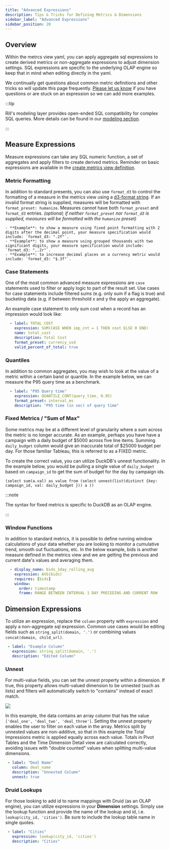 ```yaml
---
title: "Advanced Expressions"
description: Tips & Tricks for Defining Metrics & Dimensions
sidebar_label: "Advanced Expressions"
sidebar_position: 20
---
```


## Overview

Within the metrcs view yaml, you can apply aggregate sql expressions to create derived metrics or non-aggregate expressions to adjust dimension settings. SQL expressions are specific to the underlying OLAP engine so keep that in mind when editing directly in the yaml. 

We continually get questions about common metric definitions and other tricks so will update this page frequently. [Please let us know](../../contact.md) if you have questions or are stuck on an expression so we can add more examples.

:::tip

Rill's modeling layer provides open-ended SQL compatibility for complex SQL queries. More details can be found in our [modeling section](../models/models.md).

:::

## Measure Expressions

Measure expressions can take any SQL numeric function, a set of aggregates and apply filters to create derived metrics. Reminder on basic expressions are available in the [create metrics view definition](metrics-view.md#measures).

### Metric Formatting

In addition to standard presents, you can also use `format_d3` to control the formatting of a measure in the metrics view using a [d3-format string](https://d3js.org/d3-format). If an invalid format string is supplied, measures will be formatted with `format_preset: humanize`. Measures cannot have both `format_preset` and `format_d3` entries. _(optional; if neither `format_preset` nor `format_d3` is supplied, measures will be formatted with the `humanize` preset)_

    - **Example**: to show a measure using fixed point formatting with 2 digits after the decimal point, your measure specification would include: `format_d3: ".2f"`.
    - **Example**: to show a measure using grouped thousands with two significant digits, your measure specification would include: `format_d3: ",.2r"`.
    - **Example**: to increase decimal places on a currency metric would include: `format_d3: "$.3f"`.

### Case Statements

One of the most common advanced measure expressions are `case` statements used to filter or apply logic to part of the result set. Use cases for case statements include filtered sums (e.g. only sum if a flag is true) and bucketing data (e.g. if between threshold x and y the apply an aggregate). 

An example case statement to only sum cost when a record has an impression would look like:
```yaml
  - label: TOTAL COST
    expression: SUM(CASE WHEN imp_cnt = 1 THEN cost ELSE 0 END)
    name: total_cost
    description: Total Cost
    format_preset: currency_usd
    valid_percent_of_total: true
```

### Quantiles

In addition to common aggregates, you may wish to look at the value of a metric within a certain band or quantile. In the example below, we can measure the P95 query time as a benchmark.

```yaml
  - label: "P95 Query time"
    expression: QUANTILE_CONT(query_time, 0.95)
    format_preset: interval_ms
    description: "P95 time (in sec) of query time"
```

### Fixed Metrics / "Sum of Max"

Some metrics may be at a different level of granularity where a sum across the metric is no longer accurate. As an example, perhaps you have have a campaign with a daily budget of $5000 across five line items. Summing `daily_budget` column would give an inaccurate total of $25000 budget per day. For those familiar Tableau, this is referred to as a FIXED metric. 

To create the correct value, you can utilize DuckDB's unnest functionality. In the example below, you would be pulling a single value of `daily_budget` based on `campaign_id` to get the sum of budget for the day by campaign ids.

```
(select sum(a.val) as value from (select unnest(list(distinct {key: campaign_id, val: daily_budget })) a ))
```

:::note 

The syntax for fixed metrics is specific to DuckDB as an OLAP engine.

:::

### Window Functions

In addition to standard metrics, it is possible to define running window calculations of your data whether you are looking to monitor a cumulative trend, smooth out fluctuations, etc.
In the below example, bids is another measure defined in the metrics view and we are getting the previous and current date's values and averaging them. 
```yaml
  - display_name: bids_1day_rolling_avg
    expression: AVG(bids)
    requires: [bids]
    window:
      order: timestamp
      frame: RANGE BETWEEN INTERVAL 1 DAY PRECEDING AND CURRENT ROW
```
## Dimension Expressions

To utilize an expression, replace the `column` property with `expression` and apply a non-aggregate sql expression. Common use cases would be editing fields such as `string_split(domain, '.')` or combining values `concat(domain, child_url)`.

 ```yaml
  - label: "Example Column"
    expression: string_split(domain, '.')
    description: "Edited Column"
```

### Unnest

 For multi-value fields, you can set the unnest property within a dimension. If true, this property allows multi-valued dimension to be unnested (such as lists) and filters will automatically switch to "contains" instead of exact match.

<img src = '/img/build/metrics-view/unnested-dimension.png' class='rounded-gif' />
<br />

In this example, the data contains an array column that has the value `['deal_one', 'deal_two', 'deal_three']`. Setting the unnest property enables the user to filter on each value in the array. Metrics split by unnested values are non-additive, so that in this example the Total Impressions metric is applied equally across each value. Totals in Pivot Tables and the Time Dimension Detail view are calculated correctly, avoiding issues with "double counted" values when splitting multi-value dimensions.

 ```yaml
  - label: "Deal Name"
    column: deal_name
    description: "Unnested Column"
    unnest: true
```


### Druid Lookups

For those looking to add id to name mappings with Druid (as an OLAP engine), you can utilize expressions in your **Dimension** settings. Simply use the lookup function and provide the name of the lookup and id, i.e. `lookup(city_id, 'cities')`. Be sure to include the lookup table name in single quotes.

 ```yaml
  - label: "Cities"
    expression: lookup(city_id, 'cities')
    description: "Cities"
```